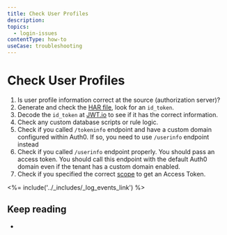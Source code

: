 ```yaml
---
title: Check User Profiles
description: 
topics:
  - login-issues
contentType: how-to
useCase: troubleshooting
---
```


# Check User Profiles

1. Is user profile information correct at the source (authorization server)?
2. Generate and check the [HAR file](/troubleshoot/guides/generate-har-files), look for an `id_token`.
3. Decode the `id_token` at [JWT.io](https://jwt.io) to see if it has the correct information.
4. Check any custom database scripts or rule logic.
5. Check if you called `/tokeninfo` endpoint and have a custom domain configured within Auth0. If so, you need to use `/userinfo` endpoint instead
6. Check if you called `/userinfo` endpoint properly. You should pass an access token. You should call this endpoint with the default Auth0 domain even if the tenant has a custom domain enabled.  
7. Check if you specified the correct [scope](/scopes) to get an Access Token.

<%= include('../_includes/_log_events_link') %>

## Keep reading

* 